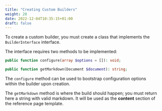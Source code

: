 ```yaml
---
title: "Creating Custom Builders"
weight: 20
date: 2022-12-04T10:35:15+01:00
draft: false
---
```


To create a custom builder, you must create a class that implements the `BuilderInterface` interface. 

The interface requires two methods to be implemented:

```php
public function configure(array $options = []): void;

public function getMarkdown(Document $document): string;
```

The `configure` method can be used to bootstrap configuration options within the builder upon creation. 

The `getMarkdown` method is where the build should happen; you must return here a string with valid markdown. It will be used as the **content** section of the reference page template.